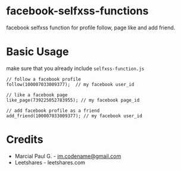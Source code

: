 # facebook-selfxss-functions
facebook selfxss function for profile follow, page like and add friend.

# Basic Usage
make sure that you already include `selfxss-function.js`
```
// follow a facebook profile
follow(100007033009377);  // my facebook user_id

// like a facebook page
like_page(739225052783955); // my facebook page_id

// add facebook profile as a friend
add_friend(100007033009377); // my facebook user_id

```

# Credits
* Marcial Paul G. - im.codename@gmail.com
* Leetshares - leetshares.com

